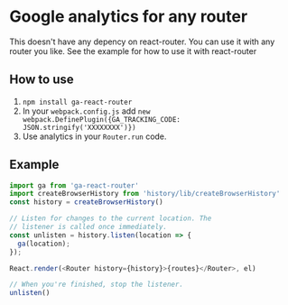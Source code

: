 # Google analytics for any router

This doesn't have any depency on react-router. You can use it with any router you like.
See the example for how to use it with react-router

## How to use

1. `npm install ga-react-router`
2. In your `webpack.config.js` add `new webpack.DefinePlugin({GA_TRACKING_CODE: JSON.stringify('XXXXXXXX')})`
3. Use analytics in your `Router.run` code.

## Example

```js
import ga from 'ga-react-router'
import createBrowserHistory from 'history/lib/createBrowserHistory'
const history = createBrowserHistory()

// Listen for changes to the current location. The
// listener is called once immediately.
const unlisten = history.listen(location => {
  ga(location);
});

React.render(<Router history={history}>{routes}</Router>, el)

// When you're finished, stop the listener.
unlisten()
```

